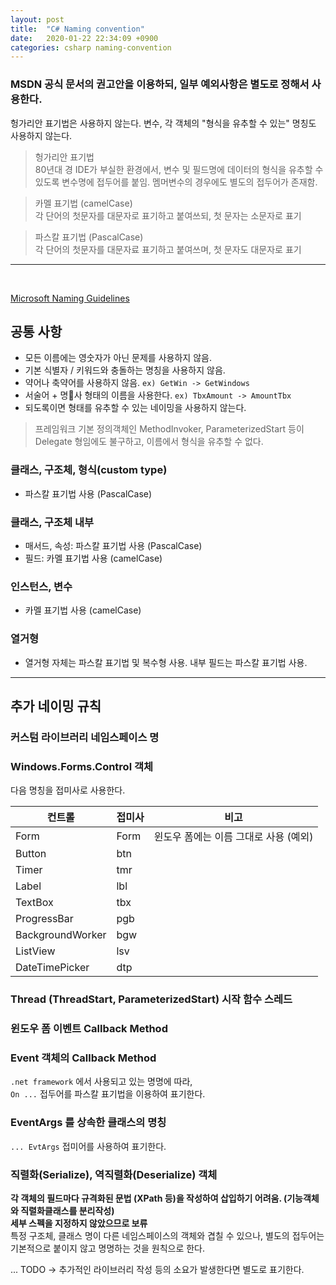 ```yaml
---
layout: post
title:  "C# Naming convention"
date:   2020-01-22 22:34:09 +0900
categories: csharp naming-convention
---
```


### MSDN 공식 문서의 권고안을 이용하되, 일부 예외사항은 별도로 정해서 사용한다.

헝가리안 표기법은 사용하지 않는다. 변수, 각 객체의 "형식을 유추할 수 있는" 명칭도 사용하지 않는다.

> 헝가리안 표기법  
> 80년대 경 IDE가 부실한 환경에서, 변수 및 필드명에 데이터의 형식을 유추할 수 있도록 변수명에
접두어를 붙임. 멤머변수의 경우에도 별도의 접두어가 존재함.

> 카멜 표기법 (camelCase)  
> 각 단어의 첫문자를 대문자로 표기하고 붙여쓰되, 첫 문자는 소문자로 표기

> 파스칼 표기법 (PascalCase)  
> 각 단어의 첫문자를 대문자료 표기하고 붙여쓰며, 첫 문자도 대문자로 표기

----

 

[Microsoft Naming Guidelines](https://docs.microsoft.com/en-us/previous-versions/dotnet/netframework-1.1/xzf533w0\(v=vs.71\))

## 공통 사항
- 모든 이름에는 영숫자가 아닌 문제를 사용하지 않음.
- 기본 식별자 / 키워드와 충돌하는 명칭을 사용하지 않음.
- 약어나 축약어를 사용하지 않음. `ex) GetWin -> GetWindows`
- 서술어 + 명사 형태의 이름을 사용한다. `ex) TbxAmount -> AmountTbx`
- 되도록이면 형태를 유추할 수 있는 네이밍을 사용하지 않는다.
> 프레임워크 기본 정의객체인 MethodInvoker, ParameterizedStart 등이 Delegate 형임에도 불구하고, 이름에서 형식을 유추할 수 없다.

### 클래스, 구조체, 형식(custom type)
- 파스칼 표기법 사용 (PascalCase)

### 클래스, 구조체 내부
- 매서드, 속성: 파스칼 표기법 사용 (PascalCase)
- 필드: 카멜 표기법 사용 (camelCase)


### 인스턴스, 변수
- 카멜 표기법 사용 (camelCase)

### 열거형
- 열거형 자체는 파스칼 표기법 및 복수형 사용. 내부 필드는 파스칼 표기법 사용.

----

## 추가 네이밍 규칙


### 커스텀 라이브러리 네임스페이스 명


### Windows.Forms.Control 객체
다음 명칭을 접미사로 사용한다.

|컨트롤|접미사|비고|
|------|---|---|
|Form|Form|윈도우 폼에는 이름 그대로 사용 (예외)|
|Button|btn||
|Timer|tmr||
|Label|lbl||
|TextBox|tbx||
|ProgressBar|pgb||
|BackgroundWorker|bgw||
|ListView|lsv||
|DateTimePicker|dtp||

### Thread (ThreadStart, ParameterizedStart) 시작 함수 스레드


### 윈도우 폼 이벤트 Callback Method


### Event 객체의 Callback Method
`.net framework` 에서 사용되고 있는 명명에 따라,  
`On ...` 접두어를 파스칼 표기법을 이용하여 표기한다.

### EventArgs 를 상속한 클래스의 명칭
`... EvtArgs` 접미어를 사용하여 표기한다.

### 직렬화(Serialize), 역직렬화(Deserialize) 객체
**각 객체의 필드마다 규격화된 문법 (XPath 등)을 작성하여 삽입하기 어려움. (기능객체와 직렬화클래스를 분리작성)**  
**세부 스펙을 지정하지 않았으므로 보류**  
특정 구조체, 클래스 명이 다른 네임스페이스의 객체와 겹칠 수 있으나, 별도의 접두어는 기본적으로 붙이지
않고 명명하는 것을 원칙으로 한다.


... TODO -> 추가적인 라이브러리 작성 등의 소요가 발생한다면 별도로 표기한다.
